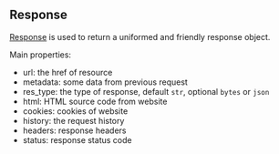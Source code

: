 ## Response

[Response][response.py] is used to return a uniformed and friendly response object.

Main properties:

- url: the href of resource
- metadata: some data from previous request
- res_type: the type of response, default `str`, optional `bytes` or `json`
- html: HTML source code from website
- cookies: cookies of website
- history: the request history
- headers: response headers
- status: response status code

[response.py]: https://github.com/howie6879/ruia/blob/master/ruia/response.py
